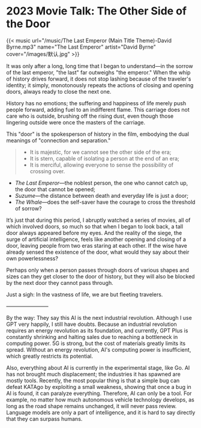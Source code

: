 # 2023 Movie Talk: The Other Side of the Door


{{< music url="/music/The Last Emperor (Main Title Theme)-David Byrne.mp3" name="The Last Emperor" artist="David Byrne" cover="/images/默认.jpg" >}}

It was only after a long, long time that I began to understand—in the sorrow of the last emperor, "the last" far outweighs "the emperor." When the whip of history drives forward, it does not stop lashing because of the traveler's identity; it simply, monotonously repeats the actions of closing and opening doors, always ready to close the next one.

History has no emotions; the suffering and happiness of life merely push people forward, adding fuel to an indifferent flame. This carriage does not care who is outside, brushing off the rising dust, even though those lingering outside were once the masters of the carriage.

This "door" is the spokesperson of history in the film, embodying the dual meanings of "connection and separation."

> - It is majestic, for we cannot see the other side of the era;
> - It is stern, capable of isolating a person at the end of an era;
> - It is merciful, allowing everyone to sense the possibility of crossing over.

- *The Last Emperor*—the noblest person, the one who cannot catch up, the door that cannot be opened;
- *Suzume*—the distance between death and everyday life is just a door;
- *The Whale*—does the self-saver have the courage to cross the threshold of sorrow?

It’s just that during this period, I abruptly watched a series of movies, all of which involved doors, so much so that when I began to look back, a tall door always appeared before my eyes. And the reality of the siege, the surge of artificial intelligence, feels like another opening and closing of a door, leaving people from two eras staring at each other. If the wise have already sensed the existence of the door, what would they say about their own powerlessness?

Perhaps only when a person passes through doors of various shapes and sizes can they get closer to the door of history, but they will also be blocked by the next door they cannot pass through.

Just a sigh:
In the vastness of life, we are but fleeting travelers.

————————

By the way: They say this AI is the next industrial revolution. Although I use GPT very happily, I still have doubts. Because an industrial revolution requires an energy revolution as its foundation, and currently, GPT Plus is constantly shrinking and halting sales due to reaching a bottleneck in computing power. 5G is strong, but the cost of materials greatly limits its spread. Without an energy revolution, AI's computing power is insufficient, which greatly restricts its potential.

Also, everything about AI is currently in the experimental stage, like Go. AI has not brought much displacement; the industries it has spawned are mostly tools. Recently, the most popular thing is that a simple bug can defeat KATAgo by exploiting a small weakness, showing that once a bug in AI is found, it can paralyze everything. Therefore, AI can only be a tool. For example, no matter how much autonomous vehicle technology develops, as long as the road shape remains unchanged, it will never pass review. Language models are only a part of intelligence, and it is hard to say directly that they can surpass humans.

